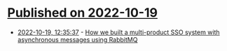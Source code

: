# [Published on 2022-10-19](index.md)

* [2022-10-19, 12:35:37](https://lobste.rs/s/xhpgpg/how_we_built_multi_product_sso_system_with) - [How we built a multi-product SSO system with asynchronous messages using RabbitMQ](https://medium.com/wttj-tech/how-we-built-a-multi-product-sso-system-with-asynchronous-messages-using-rabbitmq-889fefba02b1)
